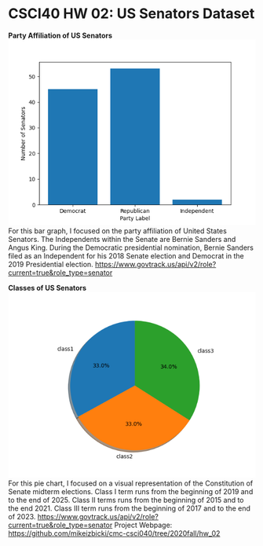 # CSCI40 HW 02: US Senators Dataset
**Party Affiliation of US Senators**
![Bar Graph](hw02image1.png)
For this bar graph, I focused on the party affiliation of United States Senators. The Independents within the Senate are Bernie Sanders and Angus King. During the Democratic presidential nomination, Bernie Sanders filed as an Independent for his 2018 Senate election and Democrat in the 2019 Presidential election. 
https://www.govtrack.us/api/v2/role?current=true&role_type=senator


**Classes of US Senators**
![GitHub Logo](hw02image2.png)
For this pie chart, I focused on a visual representation of the Constitution of Senate midterm elections. Class I term runs from the beginning of 2019 and to the end of 2025. Class II terms runs from the beginning of 2015 and to the end 2021. Class III term runs from the beginning of 2017 and to the end of 2023. 
https://www.govtrack.us/api/v2/role?current=true&role_type=senator
Project Webpage: https://github.com/mikeizbicki/cmc-csci040/tree/2020fall/hw_02

